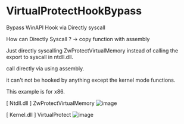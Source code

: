 # VirtualProtectHookBypass

Bypass WinAPI Hook via Directly syscall

How can Directly Syscall ?
-> copy function with assembly

Just directly syscalling ZwProtectVirtualMemory instead of calling the export to syscall in ntdll.dll.

call directly via using assembly.

it can't not be hooked by anything except the kernel mode functions.

This example is for x86.

[ Ntdll.dll ] ZwProtectVirtualMemory
![image](https://user-images.githubusercontent.com/13113619/119382779-788a2800-bcfd-11eb-84a9-832bf0563d51.png)

[ Kernel.dll ] VirtualProtect
![image](https://user-images.githubusercontent.com/13113619/119382654-4bd61080-bcfd-11eb-8e4f-b0577b203271.png)

